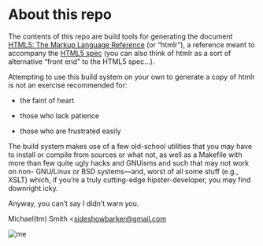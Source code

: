 # About this repo

The contents of this repo are build tools for generating the document [HTML5:
The Markup Language Reference][1] (or “htmlr”), a reference meant to accompany
the [HTML5 spec][2] (you can also think of htmlr as a sort of alternative
“front end” to the HTML5 spec…).

   [1]: http://dev.w3.org/html5/markup/

   [2]: http://dev.w3.org/html5/spec-author-view/

Attempting to use this build system on your own to generate a copy of htmlr is
not an exercise recommended for:

  * the faint of heart

  * those who lack patience

  * those who are frustrated easily

The build system makes use of a few old-school utilities that you may have to
install or compile from sources or what not, as well as a Makefile with more
than few quite ugly hacks and GNUisms and such that may not work on non-
GNU/Linux or BSD systems—and, worst of all some stuff (e.g., XSLT) which, if
you’re a truly cutting-edge hipster-developer, you may find downright icky.

Anyway, you can’t say I didn’t warn you.

Michael(tm) Smith <[sideshowbarker@gmail.com][3]

   [3]: mailto:sideshowbarker@gmail.com

![me][4]

   [4]: http://sideshowbarker.net/images/smoker.jpg

